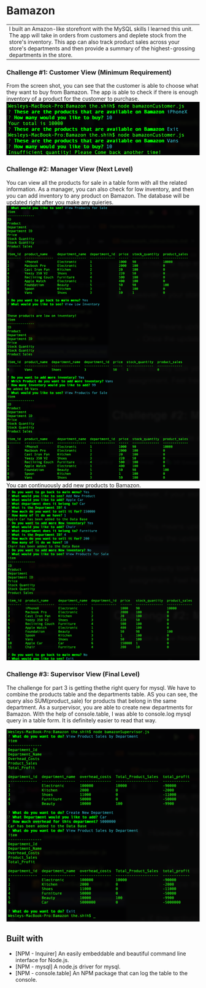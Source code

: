 
# Bamazon
<table>
<tr>
<td>
  I built an Amazon-like storefront with the MySQL skills I learned this unit. The app will take in orders from customers and deplete stock from the store's inventory. This app can also track product sales across your store's departments and then provide a summary of the highest-grossing departments in the store.
</td>
</tr>
</table>

### Challenge #1: Customer View (Minimum Requirement)
From the screen shot, you can see that the customer is able to choose what they want to buy from Bamazon. The app is able to check if there is enough inventory of a product for the customer to purchase.
![](https://github.com/shihwesley/Bamazon/blob/master/Challenge1.png)

### Challenge #2: Manager View (Next Level)
You can view all the products for sale in a table form with all the related information. As a manager, you can also check for low inventory, and then you can add inventory to any product on Bamazon. The database will be updated right after you make any quieries. 
![](https://github.com/shihwesley/Bamazon/blob/master/Challenge2_1.png)
You can continuously add new products to Bamazon. 
![](https://github.com/shihwesley/Bamazon/blob/master/Challenge2_2.png)

### Challenge #3: Supervisor View (Final Level)
The challenge for part 3 is getting thethe  right query for mysql. We have to combine the products table and the departments table. AS you can see, the query also SUM(product_sale) for products that belong in the same department. As a surpervisor, you are able to create new departments for Bamazon.
With the help of console.table, I was able to console.log mysql query in a table form. It is definitely easier to read that way.

![](https://github.com/shihwesley/Bamazon/blob/master/Challenge3.png)



## Built with 

- [NPM - Inquirer] An easily embeddable and beautiful command line interface for Node.js.
- [NPM - mysql] A node.js driver for mysql.
- [NPM - console.table] An NPM package that can log the table to the console.
